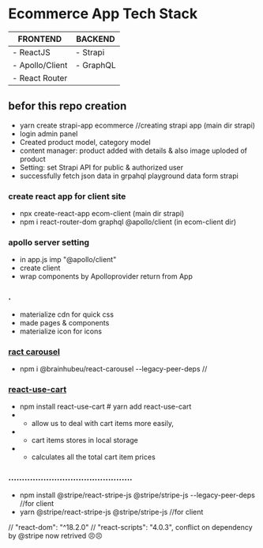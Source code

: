 # Ecommerce App Tech Stack
| FRONTEND       | BACKEND   |
|----------------|-----------|
| - ReactJS      | - Strapi  |
| - Apollo/Client| - GraphQL |
| - React Router |           |


## befor this repo creation
- yarn create strapi-app ecommerce //creating strapi app (main dir strapi)
- login admin panel
- Created product model, category model
- content manager: product added with details & also image uploded of product
- Setting: set Strapi API for public & authorized user
- successfully fetch json data in grpahql playground data form strapi

### create react app for client site
- npx create-react-app ecom-client (main dir strapi)
- npm i react-router-dom graphql @apollo/client (in ecom-client dir)



### apollo server setting
- in app.js imp "@apollo/client"
- create client
- wrap components by Apolloprovider return from App

### .
- materialize cdn for quick css
- made pages & components
- materialize icon for icons

### [ract carousel](https://github.com/brainhubeu/react-carousel)
- npm i @brainhubeu/react-carousel --legacy-peer-deps  //

### [react-use-cart](https://github.com/notrab/react-use-cart)
- npm install react-use-cart # yarn add react-use-cart
- - allow us to deal with cart items more easily,
- - cart items stores in local storage
- - calculates all the total cart item prices

### ..............................................
- npm install @stripe/react-stripe-js @stripe/stripe-js --legacy-peer-deps  //for client
- yarn @stripe/react-stripe-js @stripe/stripe-js  //for client

// "react-dom": "^18.2.0"
// "react-scripts": "4.0.3",
conflict on dependency by @stripe
now retrived 😣😣
